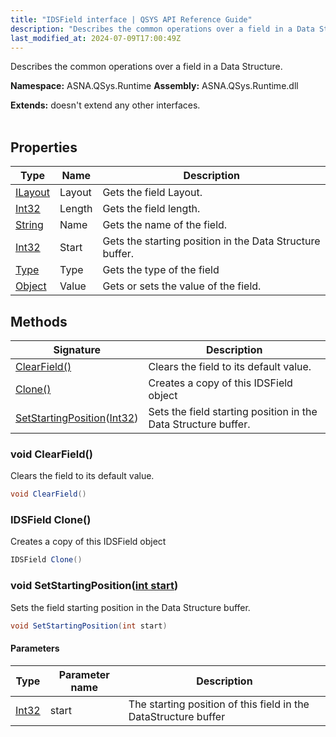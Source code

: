 ```yaml
---
title: "IDSField interface | QSYS API Reference Guide"
description: "Describes the common operations over a field in a Data Structure. "
last_modified_at: 2024-07-09T17:00:49Z
---
```


Describes the common operations over a field in a Data Structure.

**Namespace:** ASNA.QSys.Runtime
**Assembly:** ASNA.QSys.Runtime.dll

**Extends:** doesn't extend any other interfaces.
<br>
<br>

## Properties

| Type | Name | Description
| --- | --- | --- 
| [ILayout](/reference/runtime/qsys-runtime/i-layout.html) | Layout | Gets the field Layout. |
| [Int32](https://learn.microsoft.com/en-us/dotnet/csharp/language-reference/builtin-types/integral-numeric-types) | Length | Gets the field length. |
| [String](https://learn.microsoft.com/en-us/dotnet/api/system.string?view=net-8.0) | Name | Gets the name of the field. |
| [Int32](https://learn.microsoft.com/en-us/dotnet/csharp/language-reference/builtin-types/integral-numeric-types) | Start | Gets the starting position in the Data Structure buffer. |
| [Type](https://docs.microsoft.com/en-us/dotnet/api/system.type) | Type | Gets the type of the field |
| [Object](https://docs.microsoft.com/en-us/dotnet/api/system.object) | Value | Gets or sets the value of the field. |

## Methods

| Signature | Description |
| --- | --- |
| [ClearField()](#void-clearfield) | Clears the field to its default value.
| [Clone()](#idsfield-clone) | Creates a copy of this IDSField object
| [SetStartingPosition](#void-setstartingpositionint-start)([Int32](https://docs.microsoft.com/en-us/dotnet/api/system.int32)) | Sets the field starting position in the Data Structure buffer.

### void ClearField()

Clears the field to its default value.

```cs
void ClearField()
```

### IDSField Clone()

Creates a copy of this IDSField object

```cs
IDSField Clone()
```

### void SetStartingPosition([int start](https://learn.microsoft.com/en-us/dotnet/csharp/language-reference/builtin-types/integral-numeric-types))

Sets the field starting position in the Data Structure buffer.

```cs
void SetStartingPosition(int start)
```

#### Parameters

| Type | Parameter name | Description
| --- | --- | ---
| [Int32](https://docs.microsoft.com/en-us/dotnet/api/system.int32) | start | The starting position of this field in the DataStructure buffer
